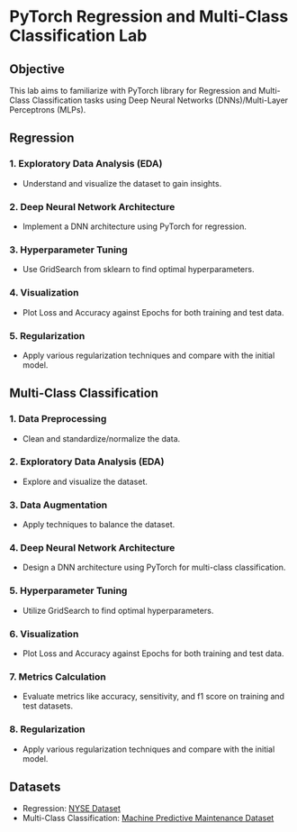 # PyTorch Regression and Multi-Class Classification Lab

## Objective
This lab aims to familiarize with PyTorch library for Regression and Multi-Class Classification tasks using Deep Neural Networks (DNNs)/Multi-Layer Perceptrons (MLPs).

## Regression

### 1. Exploratory Data Analysis (EDA)
- Understand and visualize the dataset to gain insights.

### 2. Deep Neural Network Architecture
- Implement a DNN architecture using PyTorch for regression.

### 3. Hyperparameter Tuning
- Use GridSearch from sklearn to find optimal hyperparameters.

### 4. Visualization
- Plot Loss and Accuracy against Epochs for both training and test data.

### 5. Regularization
- Apply various regularization techniques and compare with the initial model.

## Multi-Class Classification

### 1. Data Preprocessing
- Clean and standardize/normalize the data.

### 2. Exploratory Data Analysis (EDA)
- Explore and visualize the dataset.

### 3. Data Augmentation
- Apply techniques to balance the dataset.

### 4. Deep Neural Network Architecture
- Design a DNN architecture using PyTorch for multi-class classification.

### 5. Hyperparameter Tuning
- Utilize GridSearch to find optimal hyperparameters.

### 6. Visualization
- Plot Loss and Accuracy against Epochs for both training and test data.

### 7. Metrics Calculation
- Evaluate metrics like accuracy, sensitivity, and f1 score on training and test datasets.

### 8. Regularization
- Apply various regularization techniques and compare with the initial model.

## Datasets
- Regression: [NYSE Dataset](https://www.kaggle.com/datasets/dgawlik/nyse)
- Multi-Class Classification: [Machine Predictive Maintenance Dataset](https://www.kaggle.com/datasets/shivamb/machine-predictive-maintenance-classification)

